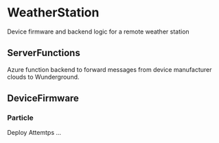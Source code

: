 # WeatherStation

Device firmware and backend logic for a remote weather station

## ServerFunctions
Azure function backend to forward messages from device manufacturer clouds to Wunderground.

## DeviceFirmware

### Particle

Deploy Attemtps ...